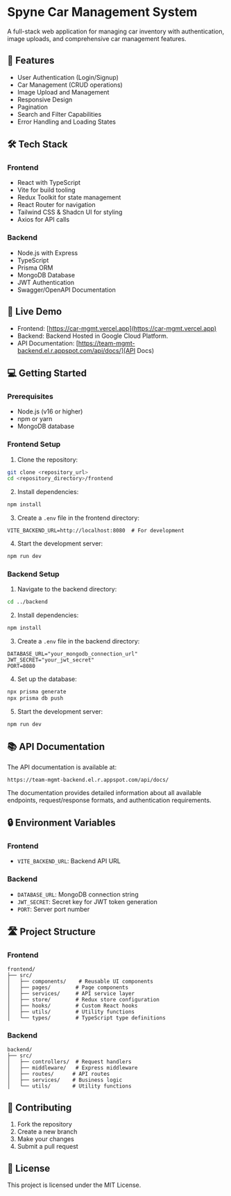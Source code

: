 # Spyne Car Management System

A full-stack web application for managing car inventory with authentication, image uploads, and comprehensive car management features.

## 🌟 Features

- User Authentication (Login/Signup)
- Car Management (CRUD operations)
- Image Upload and Management
- Responsive Design
- Pagination
- Search and Filter Capabilities
- Error Handling and Loading States

## 🛠️ Tech Stack

### Frontend
- React with TypeScript
- Vite for build tooling
- Redux Toolkit for state management
- React Router for navigation
- Tailwind CSS & Shadcn UI for styling
- Axios for API calls

### Backend
- Node.js with Express
- TypeScript
- Prisma ORM
- MongoDB Database
- JWT Authentication
- Swagger/OpenAPI Documentation

## 🚀 Live Demo

- Frontend: [https://car-mgmt.vercel.app](https://car-mgmt.vercel.app)
- Backend: Backend Hosted in Google Cloud Platform.
- API Documentation: [https://team-mgmt-backend.el.r.appspot.com/api/docs/](API Docs)

## 💻 Getting Started

### Prerequisites
- Node.js (v16 or higher)
- npm or yarn
- MongoDB database

### Frontend Setup

1. Clone the repository:
```bash
git clone <repository_url>
cd <repository_directory>/frontend
```

2. Install dependencies:
```bash
npm install
```

3. Create a `.env` file in the frontend directory:
```env
VITE_BACKEND_URL=http://localhost:8080  # For development
```

4. Start the development server:
```bash
npm run dev
```

### Backend Setup

1. Navigate to the backend directory:
```bash
cd ../backend
```

2. Install dependencies:
```bash
npm install
```

3. Create a `.env` file in the backend directory:
```env
DATABASE_URL="your_mongodb_connection_url"
JWT_SECRET="your_jwt_secret"
PORT=8080
```

4. Set up the database:
```bash
npx prisma generate
npx prisma db push
```

5. Start the development server:
```bash
npm run dev
```

## 📚 API Documentation

The API documentation is available at:
```
https://team-mgmt-backend.el.r.appspot.com/api/docs/
```

The documentation provides detailed information about all available endpoints, request/response formats, and authentication requirements.

## 🔒 Environment Variables

### Frontend
- `VITE_BACKEND_URL`: Backend API URL

### Backend
- `DATABASE_URL`: MongoDB connection string
- `JWT_SECRET`: Secret key for JWT token generation
- `PORT`: Server port number

## 🛣️ Project Structure

### Frontend
```
frontend/
├── src/
│   ├── components/    # Reusable UI components
│   ├── pages/        # Page components
│   ├── services/     # API service layer
│   ├── store/        # Redux store configuration
│   ├── hooks/        # Custom React hooks
│   ├── utils/        # Utility functions
│   └── types/        # TypeScript type definitions
```

### Backend
```
backend/
├── src/
│   ├── controllers/  # Request handlers
│   ├── middleware/   # Express middleware
│   ├── routes/      # API routes
│   ├── services/    # Business logic
│   └── utils/       # Utility functions
```

## 🤝 Contributing

1. Fork the repository
2. Create a new branch
3. Make your changes
4. Submit a pull request

## 📝 License

This project is licensed under the MIT License.
